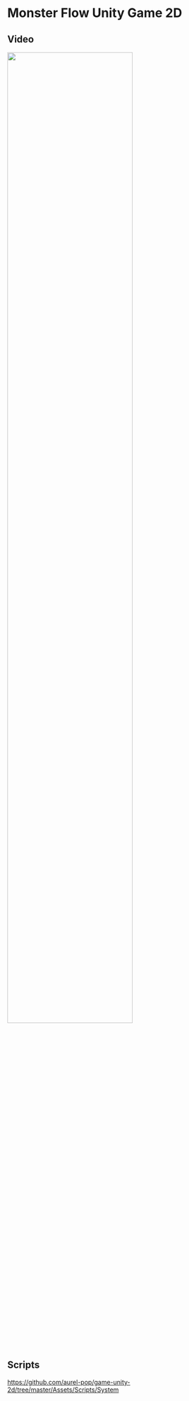 # Monster Flow Unity Game 2D

## Video
[<img src="https://img.youtube.com/vi/N1q8Is1TOVA/maxresdefault.jpg" width="75%">](https://www.youtube.com/shorts/N1q8Is1TOVA)

## Scripts
https://github.com/aurel-pop/game-unity-2d/tree/master/Assets/Scripts/System
